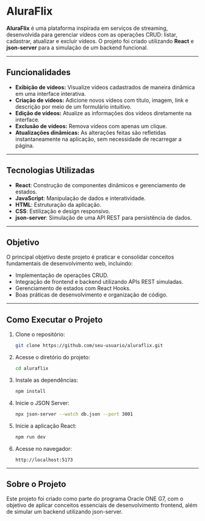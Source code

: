 # AluraFlix  

**AluraFlix** é uma plataforma inspirada em serviços de streaming, desenvolvida para gerenciar vídeos com as operações CRUD: listar, cadastrar, atualizar e excluir vídeos. O projeto foi criado utilizando **React** e **json-server** para a simulação de um backend funcional.  

---

## Funcionalidades  

- **Exibição de vídeos:** Visualize vídeos cadastrados de maneira dinâmica em uma interface interativa.  
- **Criação de vídeos:** Adicione novos vídeos com título, imagem, link e descrição por meio de um formulário intuitivo.  
- **Edição de vídeos:** Atualize as informações dos vídeos diretamente na interface.  
- **Exclusão de vídeos:** Remova vídeos com apenas um clique.  
- **Atualizações dinâmicas:** As alterações feitas são refletidas instantaneamente na aplicação, sem necessidade de recarregar a página.  

---

## Tecnologias Utilizadas  

- **React**: Construção de componentes dinâmicos e gerenciamento de estados.  
- **JavaScript**: Manipulação de dados e interatividade.  
- **HTML**: Estruturação da aplicação.  
- **CSS**: Estilização e design responsivo.  
- **json-server**: Simulação de uma API REST para persistência de dados.  

---

## Objetivo  

O principal objetivo deste projeto é praticar e consolidar conceitos fundamentais de desenvolvimento web, incluindo:  

- Implementação de operações CRUD.  
- Integração de frontend e backend utilizando APIs REST simuladas.  
- Gerenciamento de estados com React Hooks.  
- Boas práticas de desenvolvimento e organização de código.  

---

## Como Executar o Projeto  

1. Clone o repositório:  
   ```bash  
   git clone https://github.com/seu-usuario/aluraflix.git  
   ```  

2. Acesse o diretório do projeto:  
   ```bash  
   cd aluraflix  
   ```  

3. Instale as dependências:  
   ```bash  
   npm install  
   ```  

4. Inicie o JSON Server:  
   ```bash  
   npx json-server --watch db.json --port 3001  
   ```  

5. Inicie a aplicação React:  
   ```bash  
   npm run dev  
   ```  

6. Acesse no navegador:  
   ```  
   http://localhost:5173  
   ```  

---

## Sobre o Projeto
Este projeto foi criado como parte do programa Oracle ONE G7, com o objetivo de aplicar conceitos essenciais de desenvolvimento frontend, além de simular um backend utilizando json-server. 
